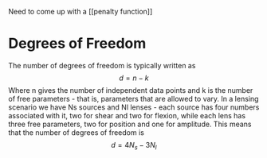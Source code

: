 
Need to come up with a [[penalty function]]

# Degrees of Freedom

The number of degrees of freedom is typically written as
$$d = n - k$$
Where n gives the number of independent data points and k is the number of free parameters - that is, parameters that are allowed to vary. In a lensing scenario we have Ns sources and Nl lenses - each source has four numbers associated with it, two for shear and two for flexion, while each lens has three free parameters, two for position and one for amplitude. This means that the number of degrees of freedom is
$$d = 4N_{s}- 3N_l$$
